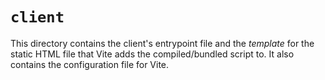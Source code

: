 # `client`

This directory contains the client's entrypoint file and the *template* for the static HTML file that
Vite adds the compiled/bundled script to. It also contains the configuration file for Vite.